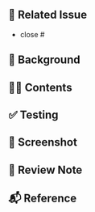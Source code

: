 ## 📣 Related Issue
<!-- 관련 이슈를 적어주세요. -->
- close #


## 🌁 Background
<!-- 해당 PR을 작성하게 된 이유를 적어주세요. -->


## 👩‍💻 Contents
<!-- 작업 내용을 적어주세요 -->


## ✅ Testing
<!-- 테스트 방법을 적어주세요 -->


## 📱 Screenshot
<!-- 스크린샷이나 동영상을 첨부해주세요. -->


## 📝 Review Note
<!-- PR과정에서 든 생각이나 개선할 내용이 있다면 적어주세요. -->


## 📬 Reference
<!-- 참고한 코드의 출처를 작성해주세요 -->
